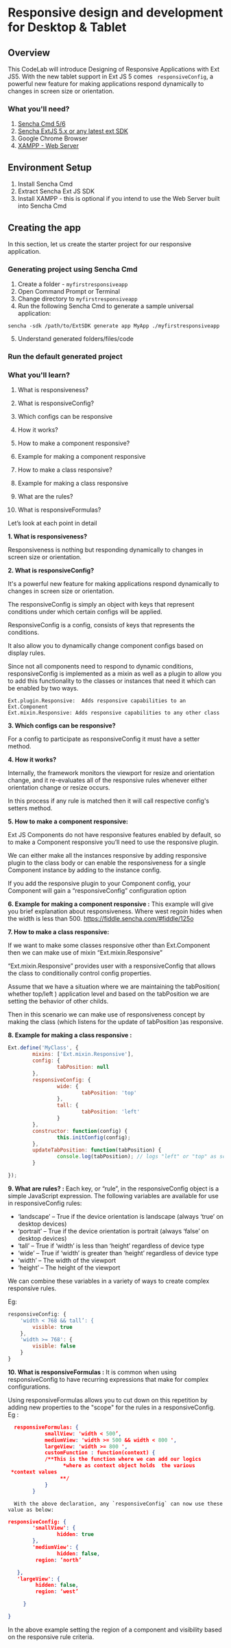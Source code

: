 # Responsive design and development for Desktop & Tablet

## Overview
This CodeLab will introduce Designing of Responsive Applications with Ext JS5. With the new tablet support in Ext JS 5 comes ``` responsiveConfig```, a powerful new feature for making applications respond dynamically to changes in screen size or orientation.

### What you'll need?
1. [Sencha Cmd 5/6](https://www.sencha.com/products/sencha-cmd/)
2. [Sencha ExtJS 5.x or any latest ext SDK](https://www.sencha.com/products/extjs/#overview)
3. Google Chrome Browser
4. [XAMPP - Web Server](https://www.apachefriends.org/index.html)

## Environment Setup
1. Install Sencha Cmd
2. Extract Sencha Ext JS SDK
3. Install XAMPP - this is optional if you intend to use the Web Server built into Sencha Cmd

## Creating the app
In this section, let us create the starter project for our responsive application.

### Generating project using Sencha Cmd
1. Create a folder - `myfirstresponsiveapp`
2. Open Command Prompt or Terminal
3. Change directory to `myfirstresponsiveapp`
4. Run the following Sencha Cmd to generate a sample universal application:
```
sencha -sdk /path/to/ExtSDK generate app MyApp ./myfirstresponsiveapp
```
5. Understand generated folders/files/code

### Run the default generated project




### What you'll learn?
1. What is responsiveness?

2. What is responsiveConfig?

3. Which configs can be responsive

4. How it works?

5. How to make a component responsive?

6. Example for making a component responsive

7. How to make a class responsive?

8. Example for making a class responsive

9. What are the rules?

10. What is responsiveFormulas?

Let’s look at each point in detail

**1. What is responsiveness?**

Responsiveness is nothing but responding dynamically to changes in screen size or orientation.

**2. What is responsiveConfig?**
	
It's a powerful new feature for making applications respond dynamically to changes in screen size or orientation.

The responsiveConfig is simply an object with keys that represent conditions under which certain configs will be applied.

ResponsiveConfig is a config, consists of keys that represents the conditions.

It also allow you to dynamically change component configs based on display rules.

Since not all components need to respond to dynamic conditions, responsiveConfig is implemented as a mixin as well as a plugin to allow you to add this functionality to the classes or instances that need it which can be enabled by two ways.

```
Ext.plugin.Responsive:  Adds responsive capabilities to an Ext.Component
Ext.mixin.Responsive: Adds responsive capabilities to any other class
```

**3. Which configs can be responsive?**

For a config to participate as responsiveConfig it must have a setter method.

**4. How it works?**

Internally, the framework monitors the viewport for resize and orientation change,
and it re-evaluates all of the responsive rules whenever either orientation change or resize occurs.

In this process if any rule is matched then it will call respective config's setters method.

**5. How to make a component responsive:**

Ext JS Components do not have responsive features enabled by default, so to make a Component responsive you’ll need to use the responsive plugin.

We can either make all the instances responsive by adding responsive plugin to the class body
or can enable the responsiveness for a single Component instance by adding to the instance config.

If you add the responsive plugin to your Component config, your Component will gain a “responsiveConfig” configuration option

**6. Example for making a component responsive :**
This example will give you brief explanation about responsiveness.
Where west regoin hides when the width is less than 500.
https://fiddle.sencha.com/#fiddle/125o


**7. How to make a class responsive:**

If we want to make some classes responsive other than Ext.Component then we can make use of mixin “Ext.mixin.Responsive”

“Ext.mixin.Responsive” provides user with a responsiveConfig that allows the class to conditionally control config properties.

Assume that we have a situation where we are maintaining the tabPosition( whether top/left ) application level and based on the tabPosition we are setting the behavior of other childs.


Then in this scenario we can make use of responsiveness concept by making the class (which listens for the update of  tabPosition )as responsive. 

**8. Example for making a class responsive :**
``` javascript
Ext.define('MyClass', {
        mixins: ['Ext.mixin.Responsive'],
        config: {
                tabPosition: null
        },
        responsiveConfig: {
                wide: {
                        tabPosition: 'top'
                },
                tall: {
                        tabPosition: 'left'
                }
        },
        constructor: function(config) {
                this.initConfig(config);
        },
        updateTabPosition: function(tabPosition) {
                console.log(tabPosition); // logs "left" or "top" as screen shape changes between wide and tall
        }

});
```

**9. What are rules? :**
Each key, or “rule”, in the responsiveConfig object is a simple JavaScript expression. 
The following variables are available for use in responsiveConfig rules:


* ‘landscape’ – True if the device orientation is landscape (always ‘true’ on desktop devices)
* ‘portrait’ – True if the device orientation is portrait (always ‘false’ on desktop devices)
* ‘tall’ – True if ‘width’ is less than ‘height’ regardless of device type
* ‘wide’ – True if ‘width’ is greater than ‘height’ regardless of device type
* ‘width’ – The width of the viewport
* ‘height’ – The height of the viewport

We can combine these variables in a variety of ways to create complex responsive rules.


Eg:

``` javascript
responsiveConfig: {
	'width < 768 && tall’: {
		visible: true
	},
	'width >= 768': {
		visible: false
	}
}
```
**10. What is responsiveFormulas :**
 It is common when using responsiveConfig to have recurring expressions that make for complex configurations. 

Using responsiveFormulas allows you to cut down on this repetition by adding new properties to the "scope" for the rules in a responsiveConfig.
Eg :
``` json
  responsiveFormulas: {
            smallView: 'width < 500’,
			mediumView: 'width >= 500 && width < 800 ',
			largeView: 'width >= 800 ',
			customFunction : function(context) {
			/**This is the function where we can add our logics
                  *where as context object holds  the various
 *context values
                 **/
 			}
  		}
```
      With the above declaration, any `responsiveConfig` can now use these value as below:
``` json
responsiveConfig: {
        'smallView': {
                hidden: true
        },
        'mediumView': {
                hidden: false,
	     region: ‘north’

   },
   'largeView': {
         hidden: false,
	     region: ‘west’

     }

}
```

In the above example setting the region of a component and visibility based on the responsive rule criteria.     
  


